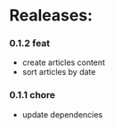# Realeases:

### 0.1.2 feat 
- create articles content
- sort articles by date

### 0.1.1 chore
- update dependencies